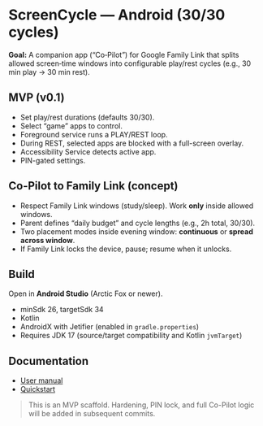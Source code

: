 # ScreenCycle — Android (30/30 cycles)

**Goal:** A companion app (“Co‑Pilot”) for Google Family Link that splits allowed screen‑time windows into configurable play/rest cycles (e.g., 30 min play → 30 min rest).

## MVP (v0.1)
- Set play/rest durations (defaults 30/30).
- Select “game” apps to control.
- Foreground service runs a PLAY/REST loop.
- During REST, selected apps are blocked with a full-screen overlay.
- Accessibility Service detects active app.
- PIN-gated settings.

## Co-Pilot to Family Link (concept)
- Respect Family Link windows (study/sleep). Work **only** inside allowed windows.
- Parent defines “daily budget” and cycle lengths (e.g., 2h total, 30/30).
- Two placement modes inside evening window: **continuous** or **spread across window**.
- If Family Link locks the device, pause; resume when it unlocks.

## Build
Open in **Android Studio** (Arctic Fox or newer).
- minSdk 26, targetSdk 34
- Kotlin
- AndroidX with Jetifier (enabled in `gradle.properties`)
- Requires JDK 17 (source/target compatibility and Kotlin `jvmTarget`)

## Documentation
- [User manual](docs/index.md)
- [Quickstart](docs/quickstart.md)

> This is an MVP scaffold. Hardening, PIN lock, and full Co-Pilot logic will be added in subsequent commits.
